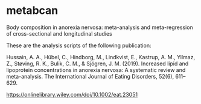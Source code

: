 # metabcan
Body composition in anorexia nervosa: meta-analysis and meta-regression of cross-sectional and longitudinal studies

These are the analysis scripts of the following publication:

Hussain, A. A., Hübel, C., Hindborg, M., Lindkvist, E., Kastrup, A. M., Yilmaz, Z., Støving, R. K., Bulik, C. M., & Sjögren, J. M. (2019). Increased lipid and lipoprotein concentrations in anorexia nervosa: A systematic review and meta-analysis. The International Journal of Eating Disorders, 52(6), 611–629.

https://onlinelibrary.wiley.com/doi/10.1002/eat.23051
